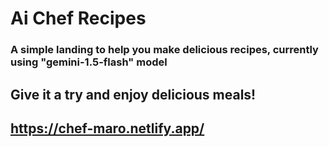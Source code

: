 # Ai Chef Recipes

### A simple landing to help you make delicious recipes, currently using **"gemini-1.5-flash"** model

## Give it a try and enjoy delicious meals! 
## https://chef-maro.netlify.app/
